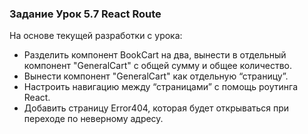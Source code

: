 ### Задание Урок 5.7 React Route

На основе текущей разработки с урока:

- Разделить компонент BookCart на два, вынести в отдельный компонент "GeneralCart" с общей сумму и общее количество.
- Вынести компонент "GeneralCart" как отдельную “страницу”.
- Настроить навигацию между “страницами” с помощь роутинга React.
- Добавить страницу Error404, которая будет открываться при переходе по неверному адресу.
